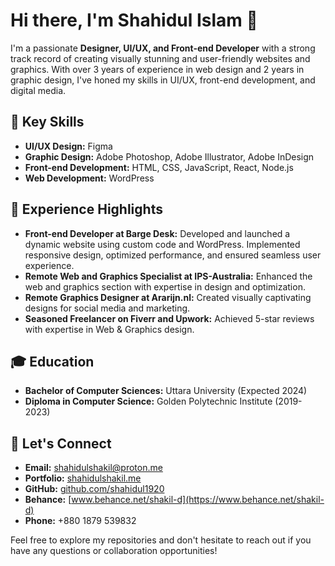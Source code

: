 # Hi there, I'm Shahidul Islam 👋

I'm a passionate **Designer, UI/UX, and Front-end Developer** with a strong track record of creating visually stunning and user-friendly websites and graphics. With over 3 years of experience in web design and 2 years in graphic design, I've honed my skills in UI/UX, front-end development, and digital media.

## 🚀 Key Skills

* **UI/UX Design:** Figma
* **Graphic Design:** Adobe Photoshop, Adobe Illustrator, Adobe InDesign
* **Front-end Development:** HTML, CSS, JavaScript, React, Node.js
* **Web Development:** WordPress

## 💼 Experience Highlights

* **Front-end Developer at Barge Desk:** Developed and launched a dynamic website using custom code and WordPress. Implemented responsive design, optimized performance, and ensured seamless user experience.
* **Remote Web and Graphics Specialist at IPS-Australia:** Enhanced the web and graphics section with expertise in design and optimization.
* **Remote Graphics Designer at Ararijn.nl:** Created visually captivating designs for social media and marketing.
* **Seasoned Freelancer on Fiverr and Upwork:** Achieved 5-star reviews with expertise in Web & Graphics design.

## 🎓 Education

* **Bachelor of Computer Sciences:** Uttara University (Expected 2024)
* **Diploma in Computer Science:** Golden Polytechnic Institute (2019-2023)

## 🤝 Let's Connect

* **Email:** [shahidulshakil@proton.me](mailto:shahidulshakil@proton.me)
* **Portfolio:** [shahidulshakil.me](https://shahidulshakil.me)
* **GitHub:** [github.com/shahidul1920](https://github.com/shahidul1920)
* **Behance:** [www.behance.net/shakil-d](https://www.behance.net/shakil-d)
* **Phone:** +880 1879 539832

Feel free to explore my repositories and don't hesitate to reach out if you have any questions or collaboration opportunities!

